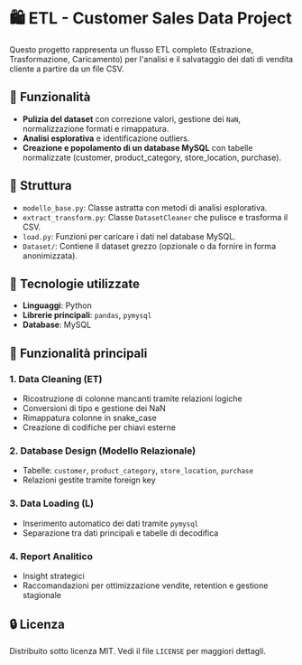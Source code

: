 # 🛍️ ETL - Customer Sales Data Project

Questo progetto rappresenta un flusso ETL completo (Estrazione, Trasformazione, Caricamento) per l'analisi e il salvataggio dei dati di vendita cliente a partire da un file CSV.

## 🔧 Funzionalità

- **Pulizia del dataset** con correzione valori, gestione dei `NaN`, normalizzazione formati e rimappatura.
- **Analisi esplorativa** e identificazione outliers.
- **Creazione e popolamento di un database MySQL** con tabelle normalizzate (customer, product_category, store_location, purchase).

## 🧪 Struttura

- `modello_base.py`: Classe astratta con metodi di analisi esplorativa.
- `extract_transform.py`: Classe `DatasetCleaner` che pulisce e trasforma il CSV.
- `load.py`: Funzioni per caricare i dati nel database MySQL.
- `Dataset/`: Contiene il dataset grezzo (opzionale o da fornire in forma anonimizzata).

## 🧰 Tecnologie utilizzate

- **Linguaggi**: Python
- **Librerie principali**: `pandas`, `pymysql`
- **Database**: MySQL

## 🧪 Funzionalità principali

### 1. Data Cleaning (ET)
- Ricostruzione di colonne mancanti tramite relazioni logiche 
- Conversioni di tipo e gestione dei NaN
- Rimappatura colonne in snake_case
- Creazione di codifiche per chiavi esterne

### 2. Database Design (Modello Relazionale)
- Tabelle: `customer`, `product_category`, `store_location`, `purchase`
- Relazioni gestite tramite foreign key

### 3. Data Loading (L)
- Inserimento automatico dei dati tramite `pymysql`
- Separazione tra dati principali e tabelle di decodifica

### 4. Report Analitico
- Insight strategici
- Raccomandazioni per ottimizzazione vendite, retention e gestione stagionale

## 🔒 Licenza

Distribuito sotto licenza MIT. Vedi il file `LICENSE` per maggiori dettagli.
